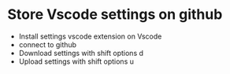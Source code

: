 # Store Vscode settings on github

- Install settings vscode extension on Vscode
- connect to github
- Download settings with shift options d
- Upload settings with shift options u

